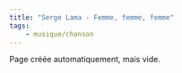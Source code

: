 ```yaml
---
title: "Serge Lama - Femme, femme, femme"
tags:
    - musique/chanson
---
```


Page créée automatiquement, mais vide.
